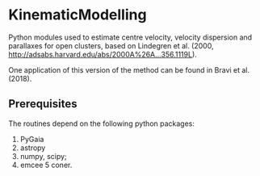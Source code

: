 # KinematicModelling


Python modules used to estimate centre velocity, velocity dispersion and parallaxes for open clusters, based on Lindegren et al. (2000, http://adsabs.harvard.edu/abs/2000A%26A...356.1119L). 

One application of this version of the method can be found in Bravi et al. (2018).

## Prerequisites

The routines depend on the following python packages:
1. PyGaia
2. astropy
3. numpy, scipy;
4. emcee
5 coner.


